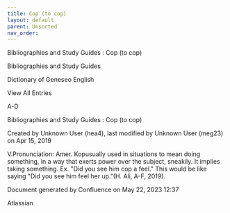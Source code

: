 ```yaml
---
title: Cop (to cop)
layout: default
parent: Unsorted
nav_order:
---
```


Bibliographies and Study Guides : Cop (to cop)

Bibliographies and Study Guides

Dictionary of Geneseo English

View All Entries

A-D

Bibliographies and Study Guides : Cop (to cop)

Created by  Unknown User (hea4), last modified by  Unknown User (meg23) on Apr 15, 2019

V.Pronunciation: Amer. Kopusually used in situations to mean doing something, in a way that exerts power over the subject, sneakily. It implies taking something. Ex. &quot;Did you see him cop a feel.&quot; This would be like saying &quot;Did you see him feel her up.&quot;(H. Ali, A-F, 2019).

Document generated by Confluence on May 22, 2023 12:37

Atlassian
